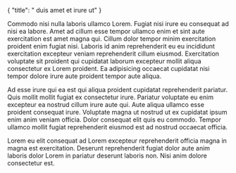 {
  "title": " duis amet et irure ut"
}

Commodo nisi nulla laboris ullamco Lorem. Fugiat nisi irure eu consequat ad nisi ea labore. Amet ad cillum esse tempor ullamco enim et sint aute exercitation est amet magna qui. Cillum dolor tempor minim exercitation proident enim fugiat nisi. Laboris id anim reprehenderit eu eu incididunt exercitation excepteur veniam reprehenderit cillum eiusmod. Exercitation voluptate sit proident qui cupidatat laborum excepteur mollit aliqua consectetur ex Lorem proident. Ea adipisicing occaecat cupidatat nisi tempor dolore irure aute proident tempor aute aliqua.

Ad esse irure qui ea est qui aliqua proident cupidatat reprehenderit pariatur. Quis mollit mollit fugiat ex consectetur irure. Pariatur voluptate eu enim excepteur ea nostrud cillum irure aute qui. Aute aliqua ullamco esse proident consequat irure. Voluptate magna ut nostrud ut ex cupidatat ipsum enim anim veniam officia. Dolor consequat elit quis eu commodo. Tempor ullamco mollit fugiat reprehenderit eiusmod est ad nostrud occaecat officia.

Lorem eu elit consequat ad Lorem excepteur reprehenderit officia magna in magna est exercitation. Deserunt reprehenderit fugiat dolor aute anim laboris dolor Lorem in pariatur deserunt laboris non. Nisi anim dolore consectetur est.